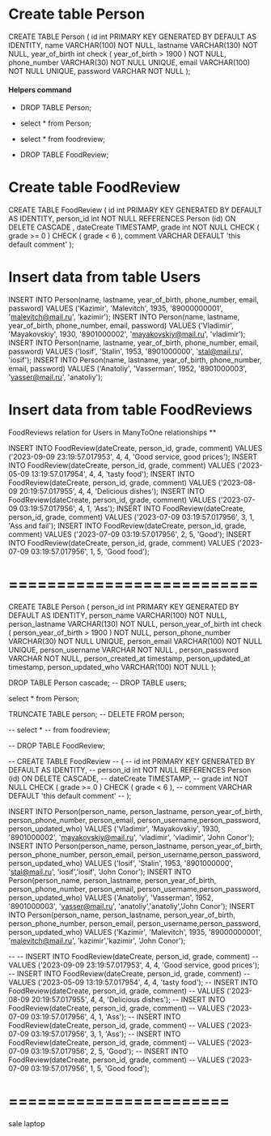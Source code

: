 # Create table Person
CREATE TABLE Person
(
id            int PRIMARY KEY GENERATED BY DEFAULT AS IDENTITY,
name          VARCHAR(100)                       NOT NULL,
lastname      VARCHAR(130)                       NOT NULL,
year_of_birth int check ( year_of_birth > 1900 ) NOT NULL,
phone_number  VARCHAR(30)                        NOT NULL UNIQUE,
email         VARCHAR(100)                       NOT NULL UNIQUE,
password      VARCHAR                            NOT NULL
);


#### Helpers command

* DROP TABLE Person;

* select *
from Person;

* select *
from foodreview;

* DROP TABLE FoodReview;

# Create table FoodReview
CREATE TABLE FoodReview
(
id         int PRIMARY KEY GENERATED BY DEFAULT AS IDENTITY,
person_id  int NOT NULL REFERENCES Person (id)  ON DELETE CASCADE ,
dateCreate TIMESTAMP,
grade      int NOT NULL CHECK ( grade >= 0 ) CHECK ( grade < 6 ),
comment    VARCHAR DEFAULT 'this default comment'
);

# Insert data from table Users
INSERT INTO Person(name, lastname, year_of_birth, phone_number, email, password)
VALUES ('Kazimir', 'Malevitch', 1935, '89000000001', 'malevitch@mail.ru', 'kazimir');
INSERT INTO Person(name, lastname, year_of_birth, phone_number, email, password)
VALUES ('Vladimir', 'Mayakovskiy', 1930, '8901000002', 'mayakovskiy@mail.ru', 'vladimir');
INSERT INTO Person(name, lastname, year_of_birth, phone_number, email, password)
VALUES ('Iosif', 'Stalin', 1953, '8901000000', 'stal@mail.ru', 'iosif');
INSERT INTO Person(name, lastname, year_of_birth, phone_number, email, password)
VALUES ('Anatoliy', 'Vasserman', 1952, '8901000003', 'vasser@mail.ru', 'anatoliy');

# Insert data from table FoodReviews
FoodReviews relation for Users in ManyToOne relationships ** 


INSERT INTO FoodReview(dateCreate, person_id, grade, comment)
VALUES ('2023-09-09 23:19:57.017953', 4, 4, 'Good service, good prices');
INSERT INTO FoodReview(dateCreate, person_id, grade, comment)
VALUES ('2023-05-09 13:19:57.017954', 4, 4, 'tasty food');
INSERT INTO FoodReview(dateCreate, person_id, grade, comment)
VALUES ('2023-08-09 20:19:57.017955', 4, 4, 'Delicious dishes');
INSERT INTO FoodReview(dateCreate, person_id, grade, comment)
VALUES ('2023-07-09 03:19:57.017956', 4, 1, 'Ass');
INSERT INTO FoodReview(dateCreate, person_id, grade, comment)
VALUES ('2023-07-09 03:19:57.017956', 3, 1, 'Ass and fail');
INSERT INTO FoodReview(dateCreate, person_id, grade, comment)
VALUES ('2023-07-09 03:19:57.017956', 2, 5, 'Good');
INSERT INTO FoodReview(dateCreate, person_id, grade, comment)
VALUES ('2023-07-09 03:19:57.017956', 1, 5, 'Good food');


# ==========================

CREATE TABLE Person
(
person_id            int PRIMARY KEY GENERATED BY DEFAULT AS IDENTITY,
person_name          VARCHAR(100)                              NOT NULL,
person_lastname      VARCHAR(130)                              NOT NULL,
person_year_of_birth int check ( person_year_of_birth > 1900 ) NOT NULL,
person_phone_number  VARCHAR(30)                               NOT NULL UNIQUE,
person_email         VARCHAR(100)                              NOT NULL UNIQUE,
person_username      VARCHAR                                   NOT NULL ,
person_password      VARCHAR                                   NOT NULL,
person_created_at    timestamp,
person_updated_at    timestamp,
person_updated_who   VARCHAR(100)                              NOT NULL
);

DROP TABLE Person cascade;
-- DROP TABLE users;

select *
from Person;

TRUNCATE TABLE person;
-- DELETE FROM person;

-- select *
-- from foodreview;

-- DROP TABLE FoodReview;


-- CREATE TABLE FoodReview
-- (
--     id         int PRIMARY KEY GENERATED BY DEFAULT AS IDENTITY,
--     person_id  int NOT NULL REFERENCES Person (id) ON DELETE CASCADE,
--     dateCreate TIMESTAMP,
--     grade      int NOT NULL CHECK ( grade >= 0 ) CHECK ( grade < 6 ),
--     comment    VARCHAR DEFAULT 'this default comment'
-- );


INSERT INTO Person(person_name, person_lastname, person_year_of_birth, person_phone_number, person_email,
person_username,person_password, person_updated_who)
VALUES ('Vladimir', 'Mayakovskiy', 1930, '8901000002', 'mayakovskiy@mail.ru', 'vladimir', 'vladimir', 'John Conor');
INSERT INTO Person(person_name, person_lastname, person_year_of_birth, person_phone_number, person_email,
person_username,person_password, person_updated_who)
VALUES ('Iosif', 'Stalin', 1953, '8901000000', 'stal@mail.ru', 'iosif','iosif', 'John Conor');
INSERT INTO Person(person_name, person_lastname, person_year_of_birth, person_phone_number, person_email,
person_username,person_password, person_updated_who)
VALUES ('Anatoliy', 'Vasserman', 1952, '8901000003', 'vasser@mail.ru', 'anatoliy','anatoliy','John Conor');
INSERT INTO Person(person_name, person_lastname, person_year_of_birth, person_phone_number, person_email,
person_username,person_password, person_updated_who)
VALUES ('Kazimir', 'Malevitch', 1935, '89000000001', 'malevitch@mail.ru', 'kazimir','kazimir', 'John Conor');

--
-- INSERT INTO FoodReview(dateCreate, person_id, grade, comment)
-- VALUES ('2023-09-09 23:19:57.017953', 4, 4, 'Good service, good prices');
-- INSERT INTO FoodReview(dateCreate, person_id, grade, comment)
-- VALUES ('2023-05-09 13:19:57.017954', 4, 4, 'tasty food');
-- INSERT INTO FoodReview(dateCreate, person_id, grade, comment)
-- VALUES ('2023-08-09 20:19:57.017955', 4, 4, 'Delicious dishes');
-- INSERT INTO FoodReview(dateCreate, person_id, grade, comment)
-- VALUES ('2023-07-09 03:19:57.017956', 4, 1, 'Ass');
-- INSERT INTO FoodReview(dateCreate, person_id, grade, comment)
-- VALUES ('2023-07-09 03:19:57.017956', 3, 1, 'Ass');
-- INSERT INTO FoodReview(dateCreate, person_id, grade, comment)
-- VALUES ('2023-07-09 03:19:57.017956', 2, 5, 'Good');
-- INSERT INTO FoodReview(dateCreate, person_id, grade, comment)
-- VALUES ('2023-07-09 03:19:57.017956', 1, 5, 'Good food');

# =======================
sale laptop
